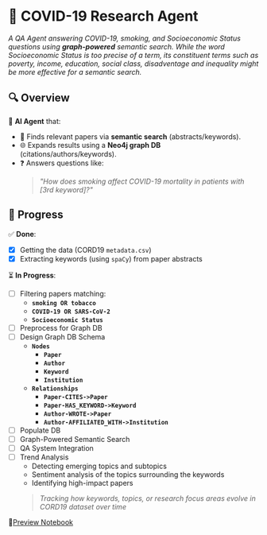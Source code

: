 # 🦠 COVID-19 Research Agent 
*A QA Agent answering COVID-19, smoking, and Socioeconomic Status questions using **graph-powered** semantic search. While the word Socioeconomic Status is too precise of a term, its constituent terms such as poverty, income, education, social class, disadventage and inequality might be more effective for a semantic search.* 

## 🔍 Overview  
🧠 **AI Agent** that:  
- 🔎 Finds relevant papers via **semantic search** (abstracts/keywords).  
- 🌐 Expands results using a **Neo4j graph DB** (citations/authors/keywords).  
- ❓ Answers questions like:  
  > *"How does smoking affect COVID-19 mortality in patients with [3rd keyword]?"*  

## 📌 Progress  
✅ **Done**:  
- [x] Getting the data (CORD19 `metadata.csv`)
- [x] Extracting keywords (using `spaCy`) from paper abstracts

⏳ **In Progress**: 
- [ ] Filtering papers matching:  
  - **`smoking OR tobacco`**  
  - **`COVID-19 OR SARS-CoV-2`**
  - **`Socioeconomic Status`**
- [ ] Preprocess for Graph DB
- [ ] Design Graph DB Schema
   - **`Nodes`**
     - **`Paper`**
     - **`Author`**
     - **`Keyword`**
     - **`Institution`**  
   - **`Relationships`**
     - **`Paper-CITES->Paper`**
     - **`Paper-HAS_KEYWORD->Keyword`**
     - **`Author-WROTE->Paper`**
     - **`Author-AFFILIATED_WITH->Institution`**
- [ ] Populate DB
- [ ] Graph-Powered Semantic Search
- [ ] QA System Integration
- [ ] Trend Analysis
    - Detecting emerging topics and subtopics
    - Sentiment analysis of the topics surrounding the keywords
    - Identifying high-impact papers
    > *Tracking how keywords, topics, or research focus areas evolve in CORD19 dataset over time*

📌[Preview Notebook](https://nbviewer.org/github/danebencedavid/NLP-A-Agent/blob/master/main.ipynb)







